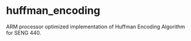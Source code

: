 # huffman_encoding
ARM processor optimized implementation of Huffman Encoding Algorithm for SENG 440.
